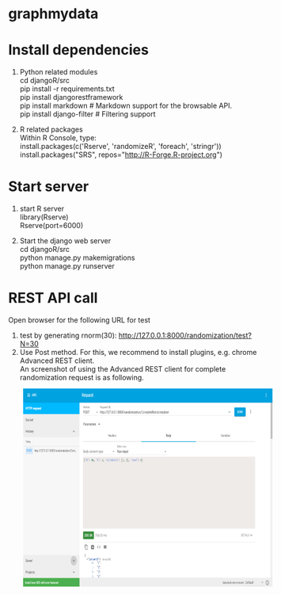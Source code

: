 # graphmydata

# Install dependencies
1. Python related modules   
cd djangoR/src  
pip install -r requirements.txt  
pip install djangorestframework  
pip install markdown       # Markdown support for the browsable API.  
pip install django-filter  # Filtering support  

2. R related packages  
Within R Console, type:  
install.packages(c('Rserve', 'randomizeR', 'foreach', 'stringr'))  
install.packages("SRS", repos="http://R-Forge.R-project.org")  

# Start server  
1. start R server  
library(Rserve)  
Rserve(port=6000)  

2. Start the django web server  
cd djangoR/src  
python manage.py makemigrations  
python manage.py runserver  

# REST API call
Open browser for the following URL for test  
1. test by generating rnorm(30): http://127.0.0.1:8000/randomization/test?N=30  
2. Use Post method. For this, we recommend to install plugins, e.g. chrome Advanced REST client.  
An screenshot of using the Advanced REST client for complete randomization request is as following.   
<img src="https://github.com/nickytong/graphmydata/blob/master/djangoR/src/randomization/assets/REST%20API%20using%20chrome%20Advanced%20REST%20extension.png" align="center" height="400" width="600" hspace="30"/>